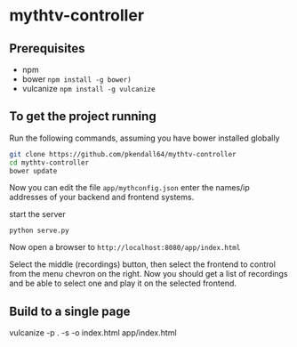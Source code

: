 # mythtv-controller

## Prerequisites

* npm
* bower `npm install -g bower)`
* vulcanize `npm install -g vulcanize`

## To get the project running

Run the following commands, assuming you have bower installed globally

```bash
git clone https://github.com/pkendall64/mythtv-controller
cd mythtv-controller
bower update
```

Now you can edit the file `app/mythconfig.json` enter the names/ip addresses of your backend and frontend systems.

start the server

```
python serve.py
```

Now open a browser to `http://localhost:8080/app/index.html`

Select the middle (recordings) button, then select the frontend to control from the menu chevron on the right.
Now you should get a list of recordings and be able to select one and play it on the selected frontend.

## Build to a single page

vulcanize -p . -s -o index.html app/index.html
